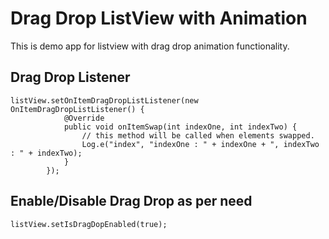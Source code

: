 Drag Drop ListView with Animation
=================================

This is demo app for listview with drag drop animation functionality.

Drag Drop Listener
------------------
```
listView.setOnItemDragDropListListener(new OnItemDragDropListListener() {
            @Override
            public void onItemSwap(int indexOne, int indexTwo) {
                // this method will be called when elements swapped.
                Log.e("index", "indexOne : " + indexOne + ", indexTwo : " + indexTwo);
            }
        });
```


Enable/Disable Drag Drop as per need
------------------------------------
```
listView.setIsDragDopEnabled(true);
```
